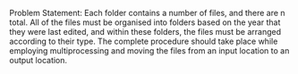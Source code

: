 Problem Statement:
Each folder contains a number of files, and there are n total. All of the files must be organised into folders based on the year that they were last edited, and within these
folders, the files must be arranged according to their type. The complete procedure should take place while employing multiprocessing and moving the files from an input 
location to an output location.
